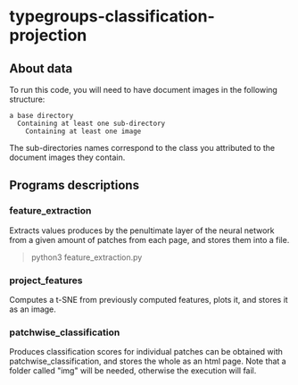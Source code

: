 # typegroups-classification-projection

## About data

To run this code, you will need to have document images in the following
structure:

```
a base directory
  Containing at least one sub-directory
    Containing at least one image
```

The sub-directories names correspond to the class you attributed to the
document images they contain.


## Programs descriptions

### feature_extraction
Extracts values produces by the penultimate layer of the neural network
from a given amount of patches from each page, and stores them into a
file.

> python3 feature_extraction.py

### project_features
Computes a t-SNE from previously computed features, plots it, and stores
it as an image.

### patchwise_classification
Produces classification scores for individual patches can be obtained
with patchwise_classification, and stores the whole as an html page.
Note that a folder called "img" will be needed, otherwise the execution
will fail.
